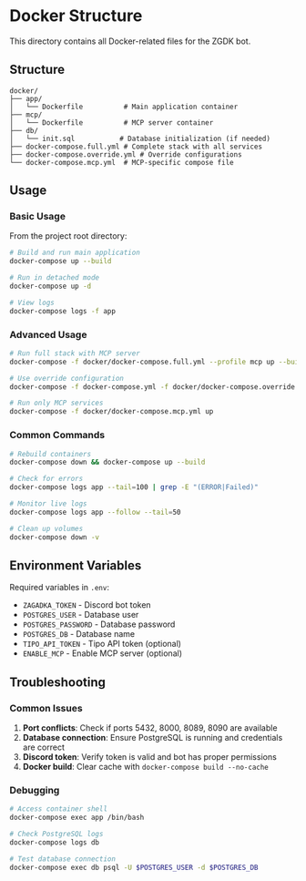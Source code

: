 # Docker Structure

This directory contains all Docker-related files for the ZGDK bot.

## Structure

```
docker/
├── app/
│   └── Dockerfile          # Main application container
├── mcp/
│   └── Dockerfile          # MCP server container
├── db/
│   └── init.sql           # Database initialization (if needed)
├── docker-compose.full.yml # Complete stack with all services
├── docker-compose.override.yml # Override configurations
└── docker-compose.mcp.yml  # MCP-specific compose file
```

## Usage

### Basic Usage

From the project root directory:

```bash
# Build and run main application
docker-compose up --build

# Run in detached mode
docker-compose up -d

# View logs
docker-compose logs -f app
```

### Advanced Usage

```bash
# Run full stack with MCP server
docker-compose -f docker/docker-compose.full.yml --profile mcp up --build

# Use override configuration
docker-compose -f docker-compose.yml -f docker/docker-compose.override.yml up

# Run only MCP services
docker-compose -f docker/docker-compose.mcp.yml up
```

### Common Commands

```bash
# Rebuild containers
docker-compose down && docker-compose up --build

# Check for errors
docker-compose logs app --tail=100 | grep -E "(ERROR|Failed)"

# Monitor live logs
docker-compose logs app --follow --tail=50

# Clean up volumes
docker-compose down -v
```

## Environment Variables

Required variables in `.env`:
- `ZAGADKA_TOKEN` - Discord bot token
- `POSTGRES_USER` - Database user
- `POSTGRES_PASSWORD` - Database password
- `POSTGRES_DB` - Database name
- `TIPO_API_TOKEN` - Tipo API token (optional)
- `ENABLE_MCP` - Enable MCP server (optional)

## Troubleshooting

### Common Issues

1. **Port conflicts**: Check if ports 5432, 8000, 8089, 8090 are available
2. **Database connection**: Ensure PostgreSQL is running and credentials are correct
3. **Discord token**: Verify token is valid and bot has proper permissions
4. **Docker build**: Clear cache with `docker-compose build --no-cache`

### Debugging

```bash
# Access container shell
docker-compose exec app /bin/bash

# Check PostgreSQL logs
docker-compose logs db

# Test database connection
docker-compose exec db psql -U $POSTGRES_USER -d $POSTGRES_DB
```